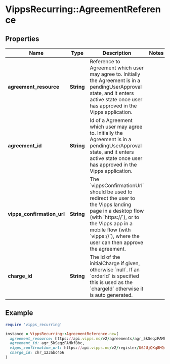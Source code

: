 # VippsRecurring::AgreementReference

## Properties

| Name | Type | Description | Notes |
| ---- | ---- | ----------- | ----- |
| **agreement_resource** | **String** | Reference to Agreement which user may agree to. Initially the Agreement is in a pendingUserApproval state, and it enters active state once user has approved in the Vipps application. |  |
| **agreement_id** | **String** | Id of a Agreement which user may agree to. Initially the Agreement is in a pendingUserApproval state, and it enters active state once user has approved in the Vipps application. |  |
| **vipps_confirmation_url** | **String** | The &#x60;vippsConfirmationUrl&#x60; should be used to redirect the user to the Vipps landing page in a desktop flow (with &#x60;https://&#x60;), or to the Vipps app in a mobile flow (with &#x60;vipps://&#x60;), where the user can then approve the agreement. |  |
| **charge_id** | **String** | The Id of the initialCharge if given, otherwise &#x60;null&#x60;. If an &#x60;orderId&#x60; is specified this is used as the &#x60;chargeId&#x60; otherwise it is auto generated. |  |

## Example

```ruby
require 'vipps_recurring'

instance = VippsRecurring::AgreementReference.new(
  agreement_resource: https://api.vipps.no/v2/agreements/agr_5kSeqzFAMkfBbc,
  agreement_id: agr_5kSeqzFAMkfBbc,
  vipps_confirmation_url: https://api.vipps.no/v2/register/U6JUjQXq8HQmmV,
  charge_id: chr_123abc456
)
```

